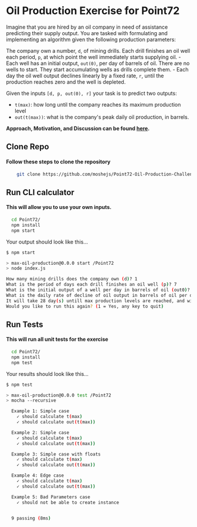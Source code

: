 # Oil Production Exercise for Point72

Imagine that you are hired by an oil company in need of assistance predicting their supply output. You are tasked with formulating and implementing an algorithm given the following production parameters:

The company own a number, `d`, of mining drills. Each drill finishes an oil well each period, `p`, at which point the well immediately starts supplying oil. - Each well has an initial output, `out(0)`, per day of barrels of oil. There are no wells to start. They start accumulating wells as drills complete them. - Each day the oil well output declines linearly by a fixed rate, `r`, until the production reaches zero and the well is depleted.

Given the inputs `[d, p, out(0), r]` your task is to predict two outputs: 
- `t(max)`: how long until the company reaches its maximum production level 
- `out(t(max))`: what is the company's peak daily oil production, in barrels.

**Approach, Motivation, and Discussion can be found [here](EXPLANATION.md).**

## Clone Repo 
#### Follow these steps to clone the repository
``` bash
    git clone https://github.com/moshejs/Point72-Oil-Production-Challenge.git
```

## Run CLI calculator
#### This will allow you to use your own inputs.
``` bash
  cd Point72/
  npm install
  npm start
```

Your output should look like this...
``` bash
$ npm start

> max-oil-production@0.0.0 start /Point72
> node index.js

How many mining drills does the company own (d)? 1
What is the period of days each drill finishes an oil well (p)? 7
What is the initial output of a well per day in barrels of oil (out0)? 300
What is the daily rate of decline of oil output in barrels of oil per day (r)? 11
It will take 28 day(s) untill max production levels are reached, and will yield 738 barrel(s) of oil!
Would you like to run this again? (1 = Yes, any key to quit) 
```

## Run Tests
#### This will run all unit tests for the exercise
``` bash
  cd Point72/
  npm install
  npm test
```
Your results should look like this...
``` bash
$ npm test

> max-oil-production@0.0.0 test /Point72
> mocha --recursive

  Example 1: Simple case
    ✓ should calculate t(max)
    ✓ should calculate out(t(max))

  Example 2: Simple case
    ✓ should calculate t(max)
    ✓ should calculate out(t(max))

  Example 3: Simple case with floats
    ✓ should calculate t(max)
    ✓ should calculate out(t(max))

  Example 4: Edge case
    ✓ should calculate t(max)
    ✓ should calculate out(t(max))

  Example 5: Bad Parameters case
    ✓ should not be able to create instance


  9 passing (8ms)
```
